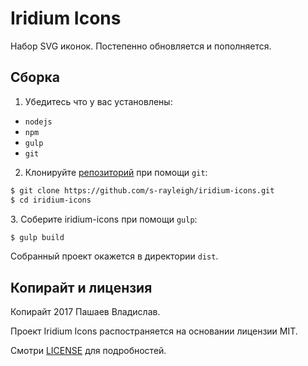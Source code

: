 # Iridium Icons
Набор SVG иконок. Постепенно обновляется и пополняется.

## Сборка
1. Убедитесь что у вас установлены:
* `nodejs`
* `npm`
* `gulp`
* `git`
2. Клонируйте [репозиторий] при помощи `git`:
```sh
$ git clone https://github.com/s-rayleigh/iridium-icons.git
$ cd iridium-icons
```
[репозиторий]: https://github.com/s-rayleigh/iridium-icons
3. Соберите iridium-icons при помощи `gulp`:
```sh
$ gulp build
```
Собранный проект окажется в директории `dist`.

## Копирайт и лицензия
Копирайт 2017 Пашаев Владислав.

Проект Iridium Icons распостраняется на основании лицензии MIT.

Смотри [LICENSE](LICENSE) для подробностей.